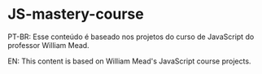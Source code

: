 # JS-mastery-course
PT-BR: 
Esse conteúdo é baseado nos projetos do curso de JavaScript do professor William Mead.

EN:
This content is based on William Mead's JavaScript course projects.
